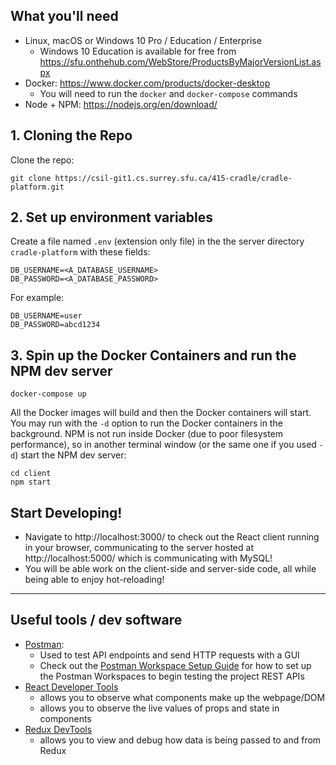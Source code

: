 ## What you'll need 

- Linux, macOS or Windows 10 Pro / Education / Enterprise
  - Windows 10 Education is available for free from https://sfu.onthehub.com/WebStore/ProductsByMajorVersionList.aspx
- Docker: https://www.docker.com/products/docker-desktop
  - You will need to run the `docker` and `docker-compose` commands 
- Node + NPM: https://nodejs.org/en/download/

## 1. Cloning the Repo

Clone the repo:
```
git clone https://csil-git1.cs.surrey.sfu.ca/415-cradle/cradle-platform.git
```

## 2. Set up environment variables
Create a file named `.env` (extension only file) in the the server directory `cradle-platform` with these fields:
```
DB_USERNAME=<A_DATABASE_USERNAME>
DB_PASSWORD=<A_DATABASE_PASSWORD>
```

For example:

```
DB_USERNAME=user
DB_PASSWORD=abcd1234
```

## 3. Spin up the Docker Containers and run the NPM dev server
```
docker-compose up
```

All the Docker images will build and then the Docker containers will start. You may run with the `-d` option to run the Docker containers in the background. NPM is not run inside Docker (due to poor filesystem performance), so in another terminal window (or the same one if you used `-d`) start the NPM dev server:

```
cd client
npm start
```

## Start Developing!
- Navigate to http://localhost:3000/ to check out the React client running in your browser, communicating to the server hosted at http://localhost:5000/ which is communicating with MySQL!
- You will be able work on the client-side and server-side code, all while being able to enjoy hot-reloading!

<hr>

## Useful tools / dev software

* [Postman](https://www.getpostman.com/): 
   - Used to test API endpoints and send HTTP requests with a GUI 
   - Check out the [Postman Workspace Setup Guide](https://csil-git1.cs.surrey.sfu.ca/415-cradle/cradle-platform/-/wikis/Postman-Workspace-Setup) for how to set up the Postman Workspaces to begin testing the project REST APIs
* [React Developer Tools](https://chrome.google.com/webstore/detail/react-developer-tools/fmkadmapgofadopljbjfkapdkoienihi?hl=en) 
  - allows you to observe what components make up the webpage/DOM
  - allows you to observe the live values of props and state in components
* [Redux DevTools](https://chrome.google.com/webstore/detail/redux-devtools/lmhkpmbekcpmknklioeibfkpmmfibljd?hl=en)
  - allows you to view and debug how data is being passed to and from Redux